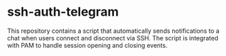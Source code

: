 # ssh-auth-telegram
This repository contains a script that automatically sends notifications to a chat when users connect and disconnect via SSH. The script is integrated with PAM to handle session opening and closing events.
